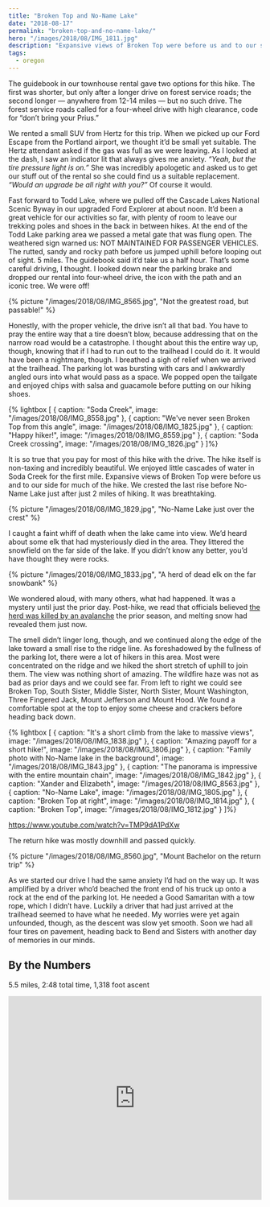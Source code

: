 ```yaml
---
title: "Broken Top and No-Name Lake"
date: "2018-08-17"
permalink: "broken-top-and-no-name-lake/"
hero: "/images/2018/08/IMG_1811.jpg"
description: "Expansive views of Broken Top were before us and to our side for much of the hike. We crested the last rise before No-Name Lake just after just 2 miles of hiking. It was breathtaking."
tags:
  - oregon
---
```


The guidebook in our townhouse rental gave two options for this hike. The first was shorter, but only after a longer drive on forest service roads; the second longer — anywhere from 12-14 miles — but no such drive. The forest service roads called for a four-wheel drive with high clearance, code for “don’t bring your Prius.”

We rented a small SUV from Hertz for this trip. When we picked up our Ford Escape from the Portland airport, we thought it’d be small yet suitable. The Hertz attendant asked if the gas was full as we were leaving. As I looked at the dash, I saw an indicator lit that always gives me anxiety. _“Yeah, but the tire pressure light is on.”_ She was incredibly apologetic and asked us to get our stuff out of the rental so she could find us a suitable replacement. _“Would an upgrade be all right with you?”_ Of course it would.

Fast forward to Todd Lake, where we pulled off the Cascade Lakes National Scenic Byway in our upgraded Ford Explorer at about noon. It’d been a great vehicle for our activities so far, with plenty of room to leave our trekking poles and shoes in the back in between hikes. At the end of the Todd Lake parking area we passed a metal gate that was flung open. The weathered sign warned us: NOT MAINTAINED FOR PASSENGER VEHICLES. The rutted, sandy and rocky path before us jumped uphill before looping out of sight. 5 miles. The guidebook said it’d take us a half hour. That’s some careful driving, I thought. I looked down near the parking brake and dropped our rental into four-wheel drive, the icon with the path and an iconic tree. We were off!

{% picture "/images/2018/08/IMG_8565.jpg", "Not the greatest road, but passable!" %}

Honestly, with the proper vehicle, the drive isn’t all that bad. You have to pray the entire way that a tire doesn’t blow, because addressing that on the narrow road would be a catastrophe. I thought about this the entire way up, though, knowing that if I had to run out to the trailhead I could do it. It would have been a nightmare, though. I breathed a sigh of relief when we arrived at the trailhead. The parking lot was bursting with cars and I awkwardly angled ours into what would pass as a space. We popped open the tailgate and enjoyed chips with salsa and guacamole before putting on our hiking shoes.

{% lightbox [
    { caption: "Soda Creek", image: "/images/2018/08/IMG_8558.jpg" },
    { caption: "We've never seen Broken Top from this angle", image: "/images/2018/08/IMG_1825.jpg" },
    { caption: "Happy hiker!", image: "/images/2018/08/IMG_8559.jpg" },
    { caption: "Soda Creek crossing", image: "/images/2018/08/IMG_1826.jpg" }
]%}

It is so true that you pay for most of this hike with the drive. The hike itself is non-taxing and incredibly beautiful. We enjoyed little cascades of water in Soda Creek for the first mile. Expansive views of Broken Top were before us and to our side for much of the hike. We crested the last rise before No-Name Lake just after just 2 miles of hiking. It was breathtaking.

{% picture "/images/2018/08/IMG_1829.jpg", "No-Name Lake just over the crest" %}

I caught a faint whiff of death when the lake came into view. We’d heard about some elk that had mysteriously died in the area. They littered the snowfield on the far side of the lake. If you didn’t know any better, you’d have thought they were rocks.

{% picture "/images/2018/08/IMG_1833.jpg", "A herd of dead elk on the far snowbank" %}

We wondered aloud, with many others, what had happened. It was a mystery until just the prior day. Post-hike, we read that officials believed [the herd was killed by an avalanche](https://www.oregonlive.com/pacific-northwest-news/index.ssf/2018/08/melting_snow_reveals_dead_elk.html) the prior season, and melting snow had revealed them just now.

The smell didn’t linger long, though, and we continued along the edge of the lake toward a small rise to the ridge line. As foreshadowed by the fullness of the parking lot, there were a lot of hikers in this area. Most were concentrated on the ridge and we hiked the short stretch of uphill to join them. The view was nothing short of amazing. The wildfire haze was not as bad as prior days and we could see far. From left to right we could see Broken Top, South Sister, Middle Sister, North Sister, Mount Washington, Three Fingered Jack, Mount Jefferson and Mount Hood. We found a comfortable spot at the top to enjoy some cheese and crackers before heading back down.

{% lightbox [
    { caption: "It's a short climb from the lake to massive views", image: "/images/2018/08/IMG_1838.jpg" },
    { caption: "Amazing payoff for a short hike!", image: "/images/2018/08/IMG_1806.jpg" },
    { caption: "Family photo with No-Name lake in the background", image: "/images/2018/08/IMG_1843.jpg" },
    { caption: "The panorama is impressive with the entire mountain chain", image: "/images/2018/08/IMG_1842.jpg" },
    { caption: "Xander and Elizabeth", image: "/images/2018/08/IMG_8563.jpg" },
    { caption: "No-Name Lake", image: "/images/2018/08/IMG_1805.jpg" },
    { caption: "Broken Top at right", image: "/images/2018/08/IMG_1814.jpg" },
    { caption: "Broken Top", image: "/images/2018/08/IMG_1812.jpg" }
]%}

https://www.youtube.com/watch?v=TMP9dA1PdXw

The return hike was mostly downhill and passed quickly.

{% picture "/images/2018/08/IMG_8560.jpg", "Mount Bachelor on the return trip" %}

As we started our drive I had the same anxiety I’d had on the way up. It was amplified by a driver who’d beached the front end of his truck up onto a rock at the end of the parking lot. He needed a Good Samaritan with a tow rope, which I didn’t have. Luckily a driver that had just arrived at the trailhead seemed to have what he needed. My worries were yet again unfounded, though, as the descent was slow yet smooth. Soon we had all four tires on pavement, heading back to Bend and Sisters with another day of memories in our minds.

## By the Numbers

5.5 miles, 2:48 total time, 1,318 foot ascent

<iframe src="https://www.strava.com/activities/1779468641/embed/1c8ad31b7c058af47f3bbb198347203a22cc5b55" width="100%" height="405" frameborder="0" scrolling="no"></iframe>
